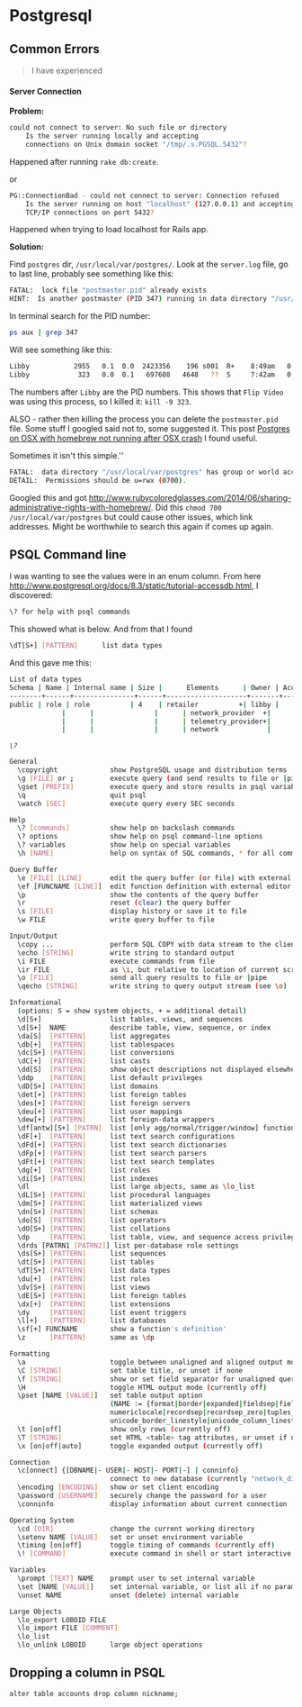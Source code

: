 # Postgresql

## Common Errors
> I have experienced

#### Server Connection

**Problem:**

```bash
could not connect to server: No such file or directory
	Is the server running locally and accepting
	connections on Unix domain socket "/tmp/.s.PGSQL.5432"?
```
Happened after running `rake db:create`.

or
```bash
PG::ConnectionBad - could not connect to server: Connection refused
	Is the server running on host "localhost" (127.0.0.1) and accepting
	TCP/IP connections on port 5432?
```
Happened when trying to load localhost for Rails app.

**Solution:**

Find `postgres` dir, `/usr/local/var/postgres/`.
Look at the `server.log` file, go to last line, probably see something like this:

```bash
FATAL:  lock file "postmaster.pid" already exists
HINT:  Is another postmaster (PID 347) running in data directory "/usr/local/var/postgres"?
```
In terminal search for the PID number:
```bash
ps aux | grep 347
```
Will see something like this:

```bash
Libby           2955   0.1  0.0  2423356    196 s001  R+    8:49am   0:00.00 grep 323
Libby            323   0.0  0.1   697608   4648   ??  S     7:42am   0:00.26 /Library/Application Support/Flip Video/FlipShareAutoRun.app/Contents/MacOS/FlipShareAutoRun
```
The numbers after `Libby` are the PID numbers. This shows that `Flip Video` was using this process, so I killed it:
`kill -9 323`.

ALSO - rather then killing the process you can delete the `postmaster.pid` file. Some stuff I googled said not to, some suggested it. This post [Postgres on OSX with homebrew not running after OSX crash](https://coderwall.com/p/zf-fww/postgres-on-osx-with-homebrew-not-running-after-osx-crash) I found useful.

Sometimes it isn't this simple.''

```bash
FATAL:  data directory "/usr/local/var/postgres" has group or world access
DETAIL:  Permissions should be u=rwx (0700).
```
Googled this and got http://www.rubycoloredglasses.com/2014/06/sharing-administrative-rights-with-homebrew/.
Did this
`chmod 700 /usr/local/var/postgres`
but could cause other issues, which link addresses.
Might be worthwhile to search this again if comes up again.

## PSQL Command line
I was wanting to see the values were in an enum column.
From here http://www.postgresql.org/docs/8.3/static/tutorial-accessdb.html, I discovered:
```bash
\? for help with psql commands
```
This showed what is below.
And from that I found
```bash
\dT[S+] [PATTERN]      list data types
```
And this gave me this:

```bash
List of data types
Schema | Name | Internal name | Size |      Elements      | Owner | Access privileges | Description
--------+------+---------------+------+--------------------+-------+-------------------+-------------
public | role | role          | 4    | retailer          +| libby |                   |
			 |      |               |      | network_provider  +|       |                   |
			 |      |               |      | telemetry_provider+|       |                   |
			 |      |               |      | network            |       |                   |
```

*`\?`*

```bash
General
  \copyright             show PostgreSQL usage and distribution terms
  \g [FILE] or ;         execute query (and send results to file or |pipe)
  \gset [PREFIX]         execute query and store results in psql variables
  \q                     quit psql
  \watch [SEC]           execute query every SEC seconds

Help
  \? [commands]          show help on backslash commands
  \? options             show help on psql command-line options
  \? variables           show help on special variables
  \h [NAME]              help on syntax of SQL commands, * for all commands

Query Buffer
  \e [FILE] [LINE]       edit the query buffer (or file) with external editor
  \ef [FUNCNAME [LINE]]  edit function definition with external editor
  \p                     show the contents of the query buffer
  \r                     reset (clear) the query buffer
  \s [FILE]              display history or save it to file
  \w FILE                write query buffer to file

Input/Output
  \copy ...              perform SQL COPY with data stream to the client host
  \echo [STRING]         write string to standard output
  \i FILE                execute commands from file
  \ir FILE               as \i, but relative to location of current script
  \o [FILE]              send all query results to file or |pipe
  \qecho [STRING]        write string to query output stream (see \o)

Informational
  (options: S = show system objects, + = additional detail)
  \d[S+]                 list tables, views, and sequences
  \d[S+]  NAME           describe table, view, sequence, or index
  \da[S]  [PATTERN]      list aggregates
  \db[+]  [PATTERN]      list tablespaces
  \dc[S+] [PATTERN]      list conversions
  \dC[+]  [PATTERN]      list casts
  \dd[S]  [PATTERN]      show object descriptions not displayed elsewhere
  \ddp    [PATTERN]      list default privileges
  \dD[S+] [PATTERN]      list domains
  \det[+] [PATTERN]      list foreign tables
  \des[+] [PATTERN]      list foreign servers
  \deu[+] [PATTERN]      list user mappings
  \dew[+] [PATTERN]      list foreign-data wrappers
  \df[antw][S+] [PATRN]  list [only agg/normal/trigger/window] functions
  \dF[+]  [PATTERN]      list text search configurations
  \dFd[+] [PATTERN]      list text search dictionaries
  \dFp[+] [PATTERN]      list text search parsers
  \dFt[+] [PATTERN]      list text search templates
  \dg[+]  [PATTERN]      list roles
  \di[S+] [PATTERN]      list indexes
  \dl                    list large objects, same as \lo_list
  \dL[S+] [PATTERN]      list procedural languages
  \dm[S+] [PATTERN]      list materialized views
  \dn[S+] [PATTERN]      list schemas
  \do[S]  [PATTERN]      list operators
  \dO[S+] [PATTERN]      list collations
  \dp     [PATTERN]      list table, view, and sequence access privileges
  \drds [PATRN1 [PATRN2]] list per-database role settings
  \ds[S+] [PATTERN]      list sequences
  \dt[S+] [PATTERN]      list tables
  \dT[S+] [PATTERN]      list data types
  \du[+]  [PATTERN]      list roles
  \dv[S+] [PATTERN]      list views
  \dE[S+] [PATTERN]      list foreign tables
  \dx[+]  [PATTERN]      list extensions
  \dy     [PATTERN]      list event triggers
  \l[+]   [PATTERN]      list databases
  \sf[+] FUNCNAME        show a function's definition'
  \z      [PATTERN]      same as \dp

Formatting
  \a                     toggle between unaligned and aligned output mode
  \C [STRING]            set table title, or unset if none
  \f [STRING]            show or set field separator for unaligned query output
  \H                     toggle HTML output mode (currently off)
  \pset [NAME [VALUE]]   set table output option
                         (NAME := {format|border|expanded|fieldsep|fieldsep_zero|footer|null|
                         numericlocale|recordsep|recordsep_zero|tuples_only|title|tableattr|pager|
                         unicode_border_linestyle|unicode_column_linestyle|unicode_header_linestyle})
  \t [on|off]            show only rows (currently off)
  \T [STRING]            set HTML <table> tag attributes, or unset if none
  \x [on|off|auto]       toggle expanded output (currently off)

Connection
  \c[onnect] {[DBNAME|- USER|- HOST|- PORT|-] | conninfo}
                         connect to new database (currently "network_discovery_development")
  \encoding [ENCODING]   show or set client encoding
  \password [USERNAME]   securely change the password for a user
  \conninfo              display information about current connection

Operating System
  \cd [DIR]              change the current working directory
  \setenv NAME [VALUE]   set or unset environment variable
  \timing [on|off]       toggle timing of commands (currently off)
  \! [COMMAND]           execute command in shell or start interactive shell

Variables
  \prompt [TEXT] NAME    prompt user to set internal variable
  \set [NAME [VALUE]]    set internal variable, or list all if no parameters
  \unset NAME            unset (delete) internal variable

Large Objects
  \lo_export LOBOID FILE
  \lo_import FILE [COMMENT]
  \lo_list
  \lo_unlink LOBOID      large object operations
```

## Dropping a column in PSQL

```
alter table accounts drop column nickname;
```
